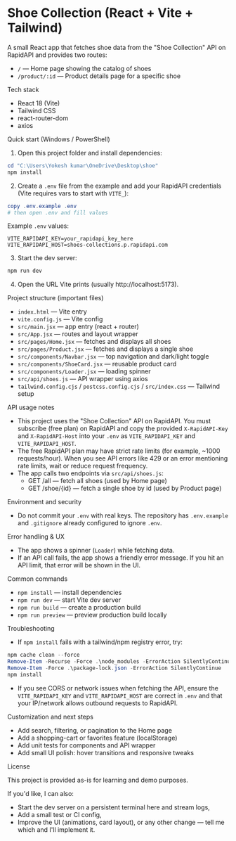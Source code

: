 # Shoe Collection (React + Vite + Tailwind)

A small React app that fetches shoe data from the "Shoe Collection" API on RapidAPI and provides two routes:

- `/` — Home page showing the catalog of shoes
- `/product/:id` — Product details page for a specific shoe

Tech stack

- React 18 (Vite)
- Tailwind CSS
- react-router-dom
- axios

Quick start (Windows / PowerShell)

1. Open this project folder and install dependencies:

```powershell
cd "C:\Users\Yokesh kumar\OneDrive\Desktop\shoe"
npm install
```

2. Create a `.env` file from the example and add your RapidAPI credentials (Vite requires vars to start with `VITE_`):

```powershell
copy .env.example .env
# then open .env and fill values
```

Example `.env` values:

```text
VITE_RAPIDAPI_KEY=your_rapidapi_key_here
VITE_RAPIDAPI_HOST=shoes-collections.p.rapidapi.com
```

3. Start the dev server:

```powershell
npm run dev
```

4. Open the URL Vite prints (usually http://localhost:5173).

Project structure (important files)

- `index.html` — Vite entry
- `vite.config.js` — Vite config
- `src/main.jsx` — app entry (react + router)
- `src/App.jsx` — routes and layout wrapper
- `src/pages/Home.jsx` — fetches and displays all shoes
- `src/pages/Product.jsx` — fetches and displays a single shoe
- `src/components/Navbar.jsx` — top navigation and dark/light toggle
- `src/components/ShoeCard.jsx` — reusable product card
- `src/components/Loader.jsx` — loading spinner
- `src/api/shoes.js` — API wrapper using axios
- `tailwind.config.cjs` / `postcss.config.cjs` / `src/index.css` — Tailwind setup

API usage notes

- This project uses the "Shoe Collection" API on RapidAPI. You must subscribe (free plan) on RapidAPI and copy the provided `X-RapidAPI-Key` and `X-RapidAPI-Host` into your `.env` as `VITE_RAPIDAPI_KEY` and `VITE_RAPIDAPI_HOST`.
- The free RapidAPI plan may have strict rate limits (for example, ~1000 requests/hour). When you see API errors like 429 or an error mentioning rate limits, wait or reduce request frequency.
- The app calls two endpoints via `src/api/shoes.js`:
  - GET /all — fetch all shoes (used by Home page)
  - GET /shoe/{id} — fetch a single shoe by id (used by Product page)

Environment and security

- Do not commit your `.env` with real keys. The repository has `.env.example` and `.gitignore` already configured to ignore `.env`.

Error handling & UX

- The app shows a spinner (`Loader`) while fetching data.
- If an API call fails, the app shows a friendly error message. If you hit an API limit, that error will be shown in the UI.

Common commands

- `npm install` — install dependencies
- `npm run dev` — start Vite dev server
- `npm run build` — create a production build
- `npm run preview` — preview production build locally

Troubleshooting

- If `npm install` fails with a tailwind/npm registry error, try:

```powershell
npm cache clean --force
Remove-Item -Recurse -Force .\node_modules -ErrorAction SilentlyContinue
Remove-Item -Force .\package-lock.json -ErrorAction SilentlyContinue
npm install
```

- If you see CORS or network issues when fetching the API, ensure the `VITE_RAPIDAPI_KEY` and `VITE_RAPIDAPI_HOST` are correct in `.env` and that your IP/network allows outbound requests to RapidAPI.

Customization and next steps

- Add search, filtering, or pagination to the Home page
- Add a shopping-cart or favorites feature (localStorage)
- Add unit tests for components and API wrapper
- Add small UI polish: hover transitions and responsive tweaks

License

This project is provided as-is for learning and demo purposes.

If you'd like, I can also:

- Start the dev server on a persistent terminal here and stream logs,
- Add a small test or CI config,
- Improve the UI (animations, card layout),
  or any other change — tell me which and I'll implement it.

